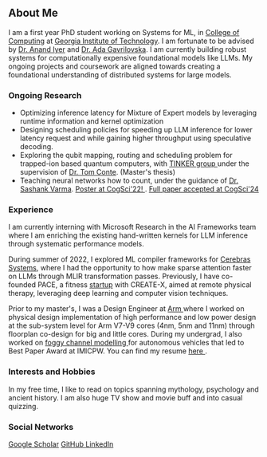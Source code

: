 ## About Me

I am a first year PhD student working on Systems for ML, in <a href="https://www.cc.gatech.edu/" target="_blank">College of Computing</a> at <a href="https://www.gatech.edu/" target="_blank">Georgia Institute of Technology</a>. I am fortunate to be advised by [Dr. Anand Iyer](https://www.anand-iyer.com/) and [Dr. Ada Gavrilovska](https://sites.cc.gatech.edu/home/ada/). I am currently building robust systems for computationally expensive foundational models like LLMs. My ongoing projects and coursework are aligned towards creating a foundational understanding of distributed systems for large models.

### Ongoing Research

- Optimizing inference latency for Mixture of Expert models by leveraging runtime information and kernel optimization
- Designing scheduling policies for speeding up LLM inference for lower latency request and while gaining higher throughput using speculative decoding.
- Exploring the qubit mapping, routing and scheduling problem for trapped-ion based quantum computers, with <a href="http://prod.tinker.cc.gatech.edu/" target="_blank"> TINKER group </a> under the supervision of <a href="https://www.ece.gatech.edu/faculty-staff-directory/tom-conte" target="_blank">Dr. Tom Conte</a>. (Master's thesis)
- Teaching neural networks how to count, under the guidance of [Dr. Sashank Varma](https://psychology.gatech.edu/sashank-varma). <a href="https://escholarship.org/uc/item/91z2p9h1" target="_blank"> Poster at CogSci'22! </a>. [Full paper accepted at CogSci'24](https://escholarship.org/content/qt5cz2v6d5/qt5cz2v6d5_noSplash_d89a45b032c07c6c0d0c5cfca8df2884.pdf)


### Experience
I am currently interning with Microsoft Research in the AI Frameworks team where I am enriching the existing hand-written kernels for LLM inference through systematic performance models.

During summer of 2022, I explored ML compiler frameworks for [Cerebras Systems](https://www.cerebras.net/), where I had the opportunity to how make sparse attention faster on LLMs through MLIR transformation passes. Previously, I have co-founded PACE, a fitness [startup](https://create-x.gatech.edu/) with CREATE-X, aimed at remote physical therapy, leveraging deep learning and computer vision techniques. 
 
Prior to my master's, I was a Design Engineer at <a href="https://www.arm.com/" target="_blank"> Arm </a>  where I worked on physical design implementation of high performance and low power design at the sub-system level for Arm V7-V9 cores (4nm, 5nm and 11nm) through floorplan co-design for big and little cores. During my undergrad, I also worked on <a href="docs/papers/Performance_Analysis_of_a_Visible_Light_Vehicle-To-Vehicle_Wireless_Communication_System.pdf" target="_blank"> foggy channel modelling </a> for autonomous vehicles that led to Best Paper Award at IMICPW. You can find my resume <a href="docs/papers/Vima_Gupta_PhD.pdf" target="_blank"> here </a>. 

### Interests and Hobbies

In my free time, I like to read on topics spanning mythology, psychology and ancient history. I am also huge TV show and movie buff and into casual quizzing.

### Social Networks
<p float="left">
<a href="https://scholar.google.com/citations?user=Yno2pxMAAAAJ&hl=en" target="_blank"> Google Scholar</a>
<a href="https://github.com/VimaGupta345" target="_blank"> GitHub </a>
<a href="https://www.linkedin.com/in/vima-gupta/" target="_blank"> LinkedIn </a>
</p>
